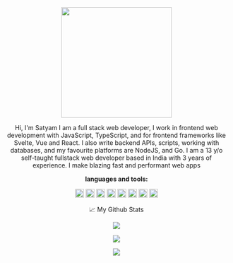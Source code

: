 <div align="center">
<img src="https://media.giphy.com/media/hvRJCLFzcasrR4ia7z/giphy.gif" width="250px">

  
  
Hi, I'm Satyam I am a full stack web developer, I work in frontend web development with JavaScript, TypeScript, and for frontend frameworks like Svelte, Vue and React. I also write backend APIs, scripts, working with databases, and my favourite platforms are NodeJS, and Go. I am a 13 y/o self-taught fullstack web developer based in India with 3 years of experience. I make blazing fast and performant web apps

  

  
**languages and tools:**  
  
  
<code><img height="20" src="https://codingsatyamweb.netlify.app/about_me/Languages_and_Tools/html.png"></code>
<code><img height="20" src="https://codingsatyamweb.netlify.app/about_me/Languages_and_Tools/css.png"></code>
<code><img height="20" src="https://codingsatyamweb.netlify.app/about_me/Languages_and_Tools/javascript.png"></code>
<code><img height="20" src="https://codingsatyamweb.netlify.app/about_me/Languages_and_Tools/vue.png"></code>
<code><img height="20" src="https://codingsatyamweb.netlify.app/about_me/Languages_and_Tools/react.png"></code>
<code><img height="20" src="https://codingsatyamweb.netlify.app/about_me/Languages_and_Tools/nodejs.png"></code>
<code><img height="20" src="https://codingsatyamweb.netlify.app/about_me/Languages_and_Tools/python.png"></code>
<code><img height="20" src="https://codingsatyamweb.netlify.app/about_me/Languages_and_Tools/php.png"></code>





📈 My Github Stats

<p align="center"> <img src="https://github-readme-stats-sigma-five.vercel.app/api?username=SatyamV7&show_icons=true&theme=gotham"  /> </p>
  
  
<p align="center"> <img src="http://github-readme-streak-stats.herokuapp.com/?user=SatyamV7&theme=vue-dark&hide_border=true" /> </p>

  
<p align="center"> <img src="https://github-readme-stats-sigma-five.vercel.app/api/top-langs/?username=SatyamV7&layout=compact&langs_count=7&theme=gotham" /> </p>
</div>

